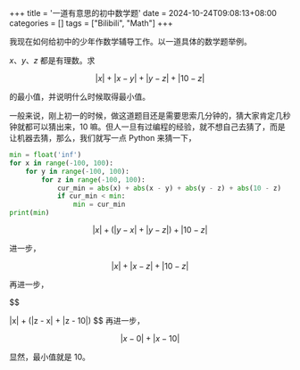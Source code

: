 +++
title = '一道有意思的初中数学题'
date = 2024-10-24T09:08:13+08:00
categories = []
tags = ["Bilibili", "Math"]
+++

我现在如何给初中的少年作数学辅导工作。以一道具体的数学题举例。

$x$、$y$、$z$ 都是有理数。求

$$
|x| + |x - y| + |y - z| + |10 - z|
$$

的最小值，并说明什么时候取得最小值。

一般来说，刚上初一的时候，做这道题目还是需要思索几分钟的，猜大家肯定几秒钟就都可以猜出来，10 嘛。但人一旦有过编程的经验，就不想自己去猜了，而是让机器去猜，那么，我们就写一点 Python 来猜一下，

```python
min = float('inf')
for x in range(-100, 100):
    for y in range(-100, 100):
        for z in range(-100, 100):
            cur_min = abs(x) + abs(x - y) + abs(y - z) + abs(10 - z)
            if cur_min < min:
                min = cur_min
print(min)
```

$$
|x| + (|y - x| + |y - z|) + |10 - z|
$$

进一步，

$$
|x| + |x - z| + |10 - z|
$$

再进一步，

$$

$$
$$
|x| + (|z - x| + |z - 10|)
$$
再进一步，

$$
|x - 0| + |x - 10|
$$

显然，最小值就是 10。

